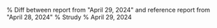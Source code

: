 % Diff between report from "April 29, 2024" and reference report from "April 28, 2024"
% Strudy
% April 29, 2024


